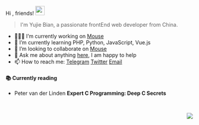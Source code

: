 Hi , friends! <img src="https://raw.githubusercontent.com/isArtJay/isArtJay/master/assets/Hi.gif" width="25px"></img>

> I'm Yujie Bian, a passionate frontEnd web developer from China. 

- 👨🏽‍💻 I’m currently working on [Mouse](<https://github.com/isArtJay/Mouse>)
- 🌱 I’m currently learning PHP, Python, JavaScript, Vue.js
- 🤝 I’m looking to collaborate on [Mouse](<https://github.com/isArtJay/Mouse>)
- 💬 Ask me about anything [here](<https://github.com/isArtJay/isArtJay/issues/1>), I am happy to help
- 📫 How to reach me: [Telegram](https://t.me/yj_bian) [Twitter](https://twitter.com/yj_bian)  [Email](mailto:bianyujie@lien.run)

#### 📚 Currently reading

- Peter van der Linden **Expert C Programming: Deep C Secrets** <a target="_blank" href="https://www.goodreads.com/book/show/198207.Expert_C_Programming"><img src="https://image.flaticon.com/icons/svg/25/25284.svg" width="14" /></a>

<br/>

<p>
    <a href="https://github.com/isArtJay?tab=repositories">
    <img align="right" src="https://github-readme-stats.vercel.app/api/top-langs/?username=isArtJay&layout=compact"></img>
    </a>
</p>



